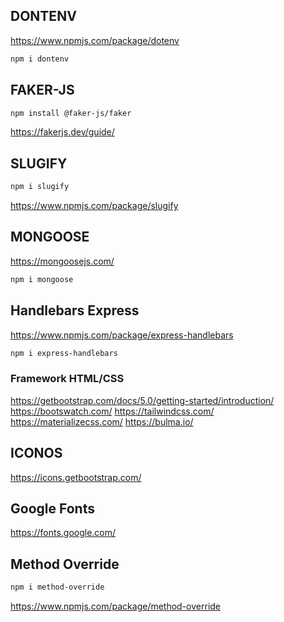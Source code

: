 ## DONTENV
<https://www.npmjs.com/package/dotenv>

```sh
npm i dontenv
```

## FAKER-JS

```sh
npm install @faker-js/faker
```

<https://fakerjs.dev/guide/>

## SLUGIFY

```sh
npm i slugify
```

<https://www.npmjs.com/package/slugify>

## MONGOOSE
<https://mongoosejs.com/>

```sh
npm i mongoose
```

## Handlebars Express
<https://www.npmjs.com/package/express-handlebars>

```sh
npm i express-handlebars
```

### Framework HTML/CSS

<https://getbootstrap.com/docs/5.0/getting-started/introduction/>
<https://bootswatch.com/>
<https://tailwindcss.com/>
<https://materializecss.com/>
<https://bulma.io/>

## ICONOS

<https://icons.getbootstrap.com/>


## Google Fonts

<https://fonts.google.com/>

## Method Override

```sh
npm i method-override
```

<https://www.npmjs.com/package/method-override>

